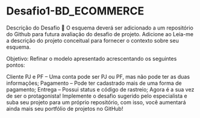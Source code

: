 # Desafio1-BD_ECOMMERCE

Descrição do Desafio 🚀
O esquema deverá ser adicionado a um repositório do Github para futura avaliação do desafio de projeto. Adicione ao Leia-me a descrição do projeto conceitual para fornecer o contexto sobre seu esquema.

Objetivo:
Refinar o modelo apresentado acrescentando os seguintes pontos:

Cliente PJ e PF – Uma conta pode ser PJ ou PF, mas não pode ter as duas informações; Pagamento – Pode ter cadastrado mais de uma forma de pagamento; Entrega – Possui status e código de rastreio; Agora é a sua vez de ser o protagonista! Implemente o desafio sugerido pelo especialista e suba seu projeto para um próprio repositório, com isso, você aumentará ainda mais seu portfólio de projetos no GitHub!
